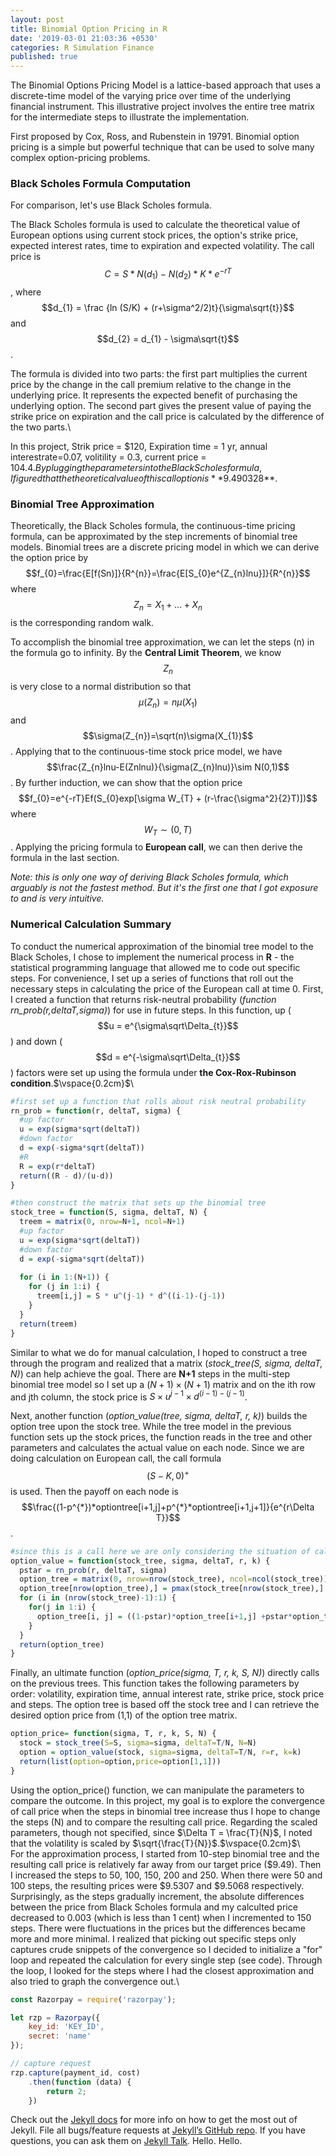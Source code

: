 ```yaml
---
layout: post
title: Binomial Option Pricing in R
date: '2019-03-01 21:03:36 +0530'
categories: R Simulation Finance
published: true
---
```


The Binomial Options Pricing Model is a lattice-based approach that uses a discrete-time model of the varying price over time of the underlying financial instrument. This illustrative project involves the entire tree matrix for the intermediate steps to illustrate the implementation. 

First proposed by Cox, Ross, and Rubenstein in 19791. Binomial option pricing is a simple but powerful technique that can be used to solve many complex option-pricing problems. 

### Black Scholes Formula Computation
For comparison, let's use Black Scholes formula.

The Black Scholes formula is used to calculate the theoretical value of European options using current stock prices, the option's strike price, expected interest rates, time to expiration and expected volatility. The call price is  $$C = S* N(d_{1}) - N(d_{2}) * K* e^{-rT}$$, where $$d_{1} = \frac {ln (S/K) + (r+\sigma^2/2)t}{\sigma\sqrt{t}}$$ and
$$d_{2} = d_{1} - \sigma\sqrt{t}$$.

The formula is divided into two parts: the first part multiplies the current price by the change in the call premium relative to the change in the underlying price. It represents the expected benefit of purchasing the underlying option. The second part gives the present value of paying the strike price on expiration and the call price is calculated by the difference of the two parts.\  

In this project, Strik price = $120, Expiration time = 1 yr, annual interestrate=0.07, volitility = 0.3, current price = $104.4. By plugging the parameters into the Black Scholes formula, I figured that the theoretical value of this call option is **$9.490328**. 

### Binomial Tree Approximation 
Theoretically, the Black Scholes formula, the continuous-time pricing formula, can be approximated by the step increments of binomial tree models. Binomial trees are a discrete pricing model in which we can derive the option price by 
$$f_{0}=\frac{E[f(Sn)]}{R^{n}}=\frac{E[S_{0}e^{Z_{n}lnu}]}{R^{n}}$$ 
where $$Z_{n}=X_{1}+...+X_{n}$$ is the corresponding random walk. 

To accomplish the binomial tree approximation, we can let the steps (n) in the formula go to infinity. By the **Central Limit Theorem**, we know $$Z_{n}$$ is very close to a normal distribution so that $$\mu(Z_{n})=n\mu(X_{1})$$ and $$\sigma(Z_{n})=\sqrt(n)\sigma(X_{1})$$. Applying that to the continuous-time stock price model, we have $$\frac{Z_{n}lnu-E(Znlnu)}{\sigma(Z_{n}lnu)}\sim N(0,1)$$. By further induction, we can show that the option price $$f_{0}=e^{-rT}Ef(S_{0}exp[\sigma W_{T} + (r-\frac{\sigma^2}{2}T)])$$ where $$W_{T} \sim (0,T)$$. Applying the pricing formula to **European call**, we can then derive the formula in the last section.

*Note: this is only one way of deriving Black Scholes formula, which arguably is not the fastest method. But it's the first one that I got exposure to and is very intuitive.*

### Numerical Calculation Summary
To conduct the numerical approximation of the binomial tree model to the Black Scholes, I chose to implement the numerical process in **R** - the statistical programming language that allowed me to code out specific steps. For convenience, I set up a series of functions that roll out the necessary steps in calculating the price of the European call at time 0. First, I created a function that returns risk-neutral probability (*function rn_prob(r,deltaT,sigma)*) for use in future steps. In this function, up ($$u = e^{\sigma\sqrt\Delta_{t}}$$) and down ($$d = e^{-\sigma\sqrt\Delta_{t}}$$) factors were set up using the formula under **the Cox-Rox-Rubinson condition**.$\vspace{0.2cm}$\   
```r
#first set up a function that rolls about risk neutral probability
rn_prob = function(r, deltaT, sigma) {
  #up factor
  u = exp(sigma*sqrt(deltaT))
  #down factor
  d = exp(-sigma*sqrt(deltaT))
  #R
  R = exp(r*deltaT)
  return((R - d)/(u-d))
}

#then construct the matrix that sets up the binomial tree 
stock_tree = function(S, sigma, deltaT, N) {
  treem = matrix(0, nrow=N+1, ncol=N+1)
  #up factor
  u = exp(sigma*sqrt(deltaT))
  #down factor
  d = exp(-sigma*sqrt(deltaT))
  
  for (i in 1:(N+1)) {
    for (j in 1:i) {
      treem[i,j] = S * u^(j-1) * d^((i-1)-(j-1))
    }
  }
  return(treem)
}
```
Similar to what we do for manual calculation, I hoped to construct a tree through the program and realized that a matrix (*stock_tree(S, sigma, deltaT, N)*) can help achieve the goal. There are **N+1** steps in the multi-step binomial tree model so I set up a $(N+1)\times(N+1)$ matrix and on the ith row and jth column, the stock price is $S\times u^{j-1} \times d^{(i-1)-(j-1)}$.  

Next, another function (*option_value(tree, sigma, deltaT, r, k)*) builds the option tree upon the stock tree. While the tree model in the previous function sets up the stock prices, the function reads in the tree and other parameters and calculates the actual value on each node. Since we are doing calculation on European call, the call formula $$(S-K,0)^{+}$$ is used. Then the payoff on each node is $$\frac{(1-p^{*})*optiontree[i+1,j]+p^{*}*optiontree[i+1,j+1]}{e^{r\Delta T}}$$.

```r
#since this is a call here we are only considering the situation of call here
option_value = function(stock_tree, sigma, deltaT, r, k) {
  pstar = rn_prob(r, deltaT, sigma)
  option_tree = matrix(0, nrow=nrow(stock_tree), ncol=ncol(stock_tree))
  option_tree[nrow(option_tree),] = pmax(stock_tree[nrow(stock_tree),] - k, 0)
  for (i in (nrow(stock_tree)-1):1) {
    for(j in 1:i) {
      option_tree[i, j] = ((1-pstar)*option_tree[i+1,j] +pstar*option_tree[i+1,j+1])/exp(r*deltaT)
    }
  }
  return(option_tree)
}
```
Finally, an ultimate function (*option_price(sigma, T, r, k, S, N)*) directly calls on the previous trees. This function takes the following parameters by order: volatility, expiration time, annual interest rate, strike price, stock price and steps. The option tree is based off the stock tree and I can retrieve the desired option price from (1,1) of the option tree matrix.

```r
option_price= function(sigma, T, r, k, S, N) {
  stock = stock_tree(S=S, sigma=sigma, deltaT=T/N, N=N)
  option = option_value(stock, sigma=sigma, deltaT=T/N, r=r, k=k)
  return(list(option=option,price=option[1,1]))
}
```




Using the option_price() function, we can manipulate the parameters to compare the outcome. In this project, my goal is to explore the convergence of call price when the steps in binomial tree increase thus I hope to change the steps (N) and to compare the resulting call price. Regarding the scaled parameters, though not specified, since  $\Delta T = \frac{T}{N}$, I noted that the volatility is scaled by $\sqrt{\frac{T}{N}}$.$\vspace{0.2cm}$\   
For the approximation process, I started from 10-step binomial tree and the resulting call price is relatively far away from our target price ($9.49). Then I increased the steps to 50, 100, 150, 200 and 250. When there were 50 and 100 steps, the resulting prices were $9.5307 and $9.5068 respectively. Surprisingly, as the steps gradually increment, the absolute differences between the price from Black Scholes formula and my calculted price decreased to 0.003 (which is less than 1 cent)  when I incremented to 150 steps. There were fluctuations in the prices but the differences became more and more minimal. I realized that picking out specific steps only captures crude snippets of the convergence so I decided to initialize a "for" loop and repeated the calculation for every single step (see code). Through the loop, I looked for the steps where I had the closest approximation and also tried to graph the convergence out.\  
```javascript
const Razorpay = require('razorpay');

let rzp = Razorpay({
	key_id: 'KEY_ID',
	secret: 'name'
});

// capture request
rzp.capture(payment_id, cost)
	.then(function (data) {
		return 2;
	})
```

Check out the [Jekyll docs][jekyll-docs] for more info on how to get the most out of Jekyll. File all bugs/feature requests at [Jekyll’s GitHub repo][jekyll-gh]. If you have questions, you can ask them on [Jekyll Talk][jekyll-talk].
Hello.
Hello.

[jekyll-docs]: https://jekyllrb.com/docs/home
[jekyll-gh]:   https://github.com/jekyll/jekyll
[jekyll-talk]: https://talk.jekyllrb.com/

